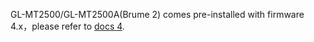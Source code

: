 GL-MT2500/GL-MT2500A(Brume 2) comes pre-installed with firmware 4.x，please refer to [docs 4](https://docs.gl-inet.com/router/en/4/user_guide/gl-mt2500/first_time_setup/).